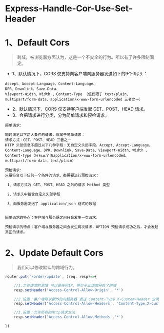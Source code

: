 # Express-Handle-Cor-Use-Set-Header

# 1、Default Cors

> 跨域，被浏览器方面认为，这是一个不安全的行为。所以有了许多限制固定。

- 1、默认情况下，CORS 仅支持向客户端向服务器发送如下的9个`请求头`：

```properties
Accept、Accept-Language、Content-Language、
DPR、Downlink、Save-Data、
Viewport-Width、Width 、Content-Type （值仅限于 text/plain、multipart/form-data、application/x-www-form-urlencoded 三者之一）
```

- 2、默认情况下，CORS 仅支持客户端发起 GET、POST、HEAD 请求。
- 3、会把请求进行分类，分为简单请求和预检请求。

```properties
简单请求:

同时满足以下两大条件的请求，就属于简单请求：
请求方式：GET、POST、HEAD 三者之一
HTTP 头部信息不超过以下几种字段：无自定义头部字段、Accept、Accept-Language、Content-Language、DPR、Downlink、Save-Data、Viewport-Width、Width 、Content-Type（只有三个值application/x-www-form-urlencoded、multipart/form-data、text/plain）

预检请求:
只要符合以下任何一个条件的请求，都需要进行预检请求：
 
 1、请求方式为 GET、POST、HEAD 之外的请求 Method 类型
 
 2、请求头中包含自定义头部字段
 
 3、向服务器发送了 application/json 格式的数据
 
 
简单请求的特点：客户端与服务器之间只会发生一次请求。

预检请求的特点：客户端与服务器之间会发生两次请求，OPTION 预检请求成功之后，才会发起真正的请求。

```

# 2、Update Default Cors

> 我们可以修改默认的跨域行为。

```javascript
router.put('/order/update', (req, resp)=>{

    //1.允许请求的源域 可以是任何IP，等价于此请求开启了跨域
    resp.setHeader('Access-Control-Allow-Origin', '*')
    
    //2.设置：客户端可以额外的向服务器 发送 Content-Type X-Custom-Header 这两个请求头
    resp.setHeader('Access-Control-Allow-Headers', 'Content-Type,X-Custom-Header')

    //3.设置：允许所有的Http请求方法
    resp.setHeader('Access-Control-Allow-Methods','*')
    
})

```

